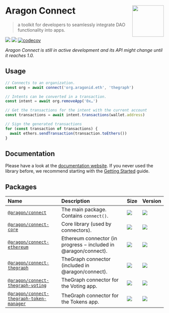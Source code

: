 # Aragon Connect [<img height="100" align="right" alt="" src="https://user-images.githubusercontent.com/36158/85128259-d201f100-b228-11ea-9770-76ae86cc98b3.png">](https://connect.aragon.org/)

> a toolkit for developers to seamlessly integrate DAO functionality into apps.

[![](https://img.shields.io/github/package-json/v/aragon/connect?label=npm)](https://www.npmjs.com/package/@aragon/connect) [![](https://img.shields.io/bundlephobia/minzip/@aragon/connect)](https://bundlephobia.com/result?p=@aragon/connect) [![codecov](https://codecov.io/gh/aragon/connect/branch/master/graph/badge.svg)](https://codecov.io/gh/aragon/connect)

_Aragon Connect is still in active development and its API might change until it reaches 1.0._

## Usage

```javascript
// Connects to an organization.
const org = await connect('org.aragonid.eth', 'thegraph')

// Intents can be converted in a transaction.
const intent = await org.removeApp('0x…')

// Get the transactions for the intent with the current account
const transactions = await intent.transactions(wallet.address)

// Sign the generated transactions
for (const transaction of transactions) {
  await ethers.sendTransaction(transaction.toEthers())
}
```

## Documentation

Please have a look at the [documentation website](https://connect.aragon.org/). If you never used the library before, we recommend starting with the [Getting Started](https://connect.aragon.org/guides/getting-started) guide.

## Packages

| Name                                                                                                                                                                          | Description                                                       | Size                                                                                                                                                               | Version                                                                                                                                            |
| :---------------------------------------------------------------------------------------------------------------------------------------------------------------------------- | :---------------------------------------------------------------- | :----------------------------------------------------------------------------------------------------------------------------------------------------------------- | :------------------------------------------------------------------------------------------------------------------------------------------------- |
| [`@aragon/connect`](https://github.com/aragon/connect/tree/2e8b112b40ab4ec13c7b8ae8fa3bc26caba33d87/packages/connect/README.md)                                               | The main package. Contains `connect()`.                           | [![](https://img.shields.io/bundlephobia/minzip/@aragon/connect)](https://bundlephobia.com/result?p=@aragon/connect)                                               | [![](https://img.shields.io/github/package-json/v/aragon/connect?label=npm)](https://www.npmjs.com/package/@aragon/connect)                        |
| [`@aragon/connect-core`](https://github.com/aragon/connect/tree/2e8b112b40ab4ec13c7b8ae8fa3bc26caba33d87/packages/connect-core/README.md)                                     | Core library \(used by connectors\).                              | [![](https://img.shields.io/bundlephobia/minzip/@aragon/connect-core)](https://bundlephobia.com/result?p=@aragon/connect-core)                                     | [![](https://img.shields.io/github/package-json/v/aragon/connect?label=npm)](https://www.npmjs.com/package/@aragon/connect-core)                   |
| [`@aragon/connect-ethereum`](https://github.com/aragon/connect/tree/2e8b112b40ab4ec13c7b8ae8fa3bc26caba33d87/packages/connect-ethereum/README.md)                             | Ethereum connector \(in progress − included in @aragon/connect\). | [![](https://img.shields.io/bundlephobia/minzip/@aragon/connect-ethereum)](https://bundlephobia.com/result?p=@aragon/connect-ethereum)                             | [![](https://img.shields.io/github/package-json/v/aragon/connect?label=npm)](https://www.npmjs.com/package/@aragon/connect-ethereum)               |
| [`@aragon/connect-thegraph`](https://github.com/aragon/connect/tree/2e8b112b40ab4ec13c7b8ae8fa3bc26caba33d87/packages/connect-thegraph/README.md)                             | TheGraph connector \(included in @aragon/connect\).               | [![](https://img.shields.io/bundlephobia/minzip/@aragon/connect-thegraph)](https://bundlephobia.com/result?p=@aragon/connect-thegraph)                             | [![](https://img.shields.io/github/package-json/v/aragon/connect?label=npm)](https://www.npmjs.com/package/@aragon/connect-thegraph)               |
| [`@aragon/connect-thegraph-voting`](https://github.com/aragon/connect/tree/2e8b112b40ab4ec13c7b8ae8fa3bc26caba33d87/packages/connect-thegraph-voting/README.md)               | TheGraph connector for the Voting app.                            | [![](https://img.shields.io/bundlephobia/minzip/@aragon/connect-thegraph-voting)](https://bundlephobia.com/result?p=@aragon/connect-thegraph-voting)               | [![](https://img.shields.io/github/package-json/v/aragon/connect?label=npm)](https://www.npmjs.com/package/@aragon/connect-thegraph-voting)        |
| [`@aragon/connect-thegraph-token-manager`](https://github.com/aragon/connect/tree/2e8b112b40ab4ec13c7b8ae8fa3bc26caba33d87/packages/connect-thegraph-token-manager/README.md) | TheGraph connector for the Tokens app.                            | [![](https://img.shields.io/bundlephobia/minzip/@aragon/connect-thegraph-token-manager)](https://bundlephobia.com/result?p=@aragon/connect-thegraph-token-manager) | [![](https://img.shields.io/github/package-json/v/aragon/connect?label=npm)](https://www.npmjs.com/package/@aragon/connect-thegraph-token-manager) |
